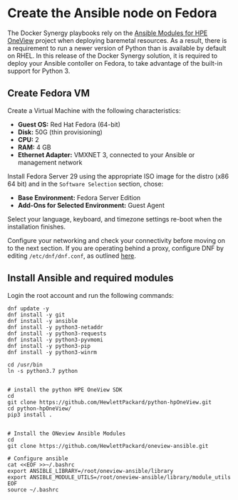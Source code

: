 # Create the Ansible node on Fedora

The Docker Synergy playbooks rely on the  [Ansible Modules for HPE OneView](https://github.com/HewlettPackard/oneview-ansible) project when deploying baremetal resources. 
As a result, there is a requirement to run a newer version of Python than is available by default on RHEL. 
In this release of the Docker Synergy solution, it is required to deploy your Ansible contoller on Fedora, to take advantage of the built-in support for Python 3.


## Create Fedora VM

Create a Virtual Machine with the following characteristics:

- **Guest OS:** Red Hat Fedora (64-bit)
- **Disk:** 50G (thin provisioning)
- **CPU:** 2
- **RAM:** 4 GB
- **Ethernet Adapter:** VMXNET 3, connected to your Ansible or management network

Install Fedora Server 29 using the appropriate ISO image for the distro (x86 64 bit) and in 
the `Software Selection` section, chose:

- **Base Environment:** Fedora Server Edition
- **Add-Ons for Selected Environment:** Guest Agent

Select your language, keyboard, and timezone settings re-boot when the installation finishes.

Configure your networking and check your connectivity before moving on to the next section. If you  are 
operating behind a proxy, configure DNF by editing `/etc/dnf/dnf.conf`, as outlined 
[here](https://www.cyberciti.biz/faq/how-to-use-dnf-command-with-a-proxy-server-on-fedora/).


## Install Ansible and required modules

Login the root account and run the following commands:

```
dnf update -y
dnf install -y git
dnf install -y ansible
dnf install -y python3-netaddr
dnf install -y python3-requests
dnf install -y python3-pyvmomi
dnf install -y python3-pip
dnf install -y python3-winrm
 
cd /usr/bin
ln -s python3.7 python

 
# install the python HPE OneView SDK
cd
git clone https://github.com/HewlettPackard/python-hpOneView.git
cd python-hpOneView/
pip3 install .

 
# Install the ONeview Ansible Modules
cd
git clone https://github.com/HewlettPackard/oneview-ansible.git
 
# Configure ansible
cat <<EOF >>~/.bashrc
export ANSIBLE_LIBRARY=/root/oneview-ansible/library
export ANSIBLE_MODULE_UTILS=/root/oneview-ansible/library/module_utils
EOF
source ~/.bashrc
```